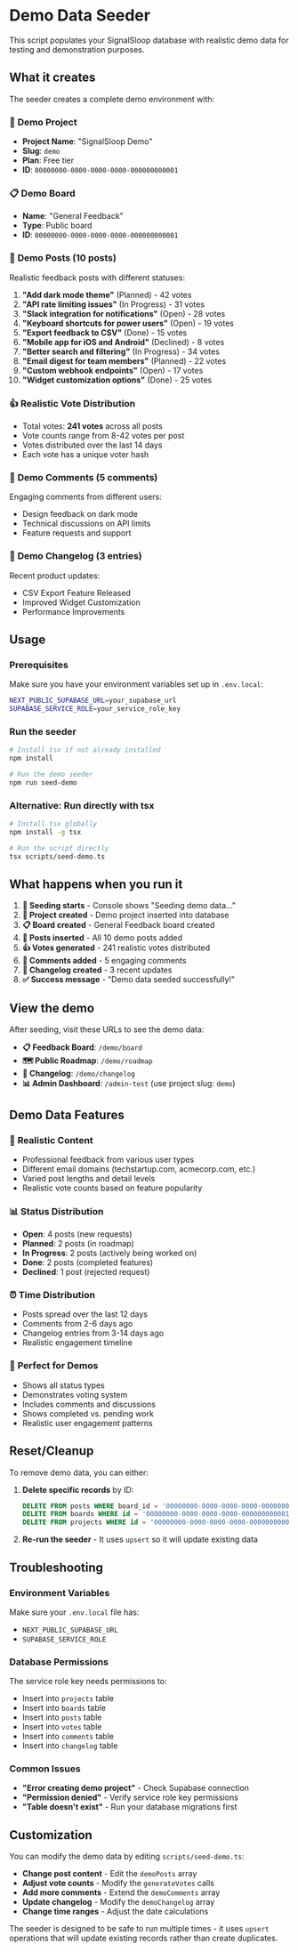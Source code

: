 # Demo Data Seeder

This script populates your SignalSloop database with realistic demo data for testing and demonstration purposes.

## What it creates

The seeder creates a complete demo environment with:

### 🏢 **Demo Project**
- **Project Name**: "SignalSloop Demo"
- **Slug**: `demo`
- **Plan**: Free tier
- **ID**: `00000000-0000-0000-0000-000000000001`

### 📋 **Demo Board**
- **Name**: "General Feedback"
- **Type**: Public board
- **ID**: `00000000-0000-0000-0000-000000000001`

### 💬 **Demo Posts (10 posts)**
Realistic feedback posts with different statuses:

1. **"Add dark mode theme"** (Planned) - 42 votes
2. **"API rate limiting issues"** (In Progress) - 31 votes  
3. **"Slack integration for notifications"** (Open) - 28 votes
4. **"Keyboard shortcuts for power users"** (Open) - 19 votes
5. **"Export feedback to CSV"** (Done) - 15 votes
6. **"Mobile app for iOS and Android"** (Declined) - 8 votes
7. **"Better search and filtering"** (In Progress) - 34 votes
8. **"Email digest for team members"** (Planned) - 22 votes
9. **"Custom webhook endpoints"** (Open) - 17 votes
10. **"Widget customization options"** (Done) - 25 votes

### 👍 **Realistic Vote Distribution**
- Total votes: **241 votes** across all posts
- Vote counts range from 8-42 votes per post
- Votes distributed over the last 14 days
- Each vote has a unique voter hash

### 💭 **Demo Comments (5 comments)**
Engaging comments from different users:
- Design feedback on dark mode
- Technical discussions on API limits
- Feature requests and support

### 📝 **Demo Changelog (3 entries)**
Recent product updates:
- CSV Export Feature Released
- Improved Widget Customization  
- Performance Improvements

## Usage

### Prerequisites
Make sure you have your environment variables set up in `.env.local`:

```bash
NEXT_PUBLIC_SUPABASE_URL=your_supabase_url
SUPABASE_SERVICE_ROLE=your_service_role_key
```

### Run the seeder

```bash
# Install tsx if not already installed
npm install

# Run the demo seeder
npm run seed-demo
```

### Alternative: Run directly with tsx

```bash
# Install tsx globally
npm install -g tsx

# Run the script directly
tsx scripts/seed-demo.ts
```

## What happens when you run it

1. **🌱 Seeding starts** - Console shows "Seeding demo data..."
2. **🏢 Project created** - Demo project inserted into database
3. **📋 Board created** - General Feedback board created
4. **💬 Posts inserted** - All 10 demo posts added
5. **👍 Votes generated** - 241 realistic votes distributed
6. **💭 Comments added** - 5 engaging comments
7. **📝 Changelog created** - 3 recent updates
8. **✅ Success message** - "Demo data seeded successfully!"

## View the demo

After seeding, visit these URLs to see the demo data:

- **📋 Feedback Board**: `/demo/board`
- **🗺️ Public Roadmap**: `/demo/roadmap` 
- **📝 Changelog**: `/demo/changelog`
- **📊 Admin Dashboard**: `/admin-test` (use project slug: `demo`)

## Demo Data Features

### 🎯 **Realistic Content**
- Professional feedback from various user types
- Different email domains (techstartup.com, acmecorp.com, etc.)
- Varied post lengths and detail levels
- Realistic vote counts based on feature popularity

### 📊 **Status Distribution**
- **Open**: 4 posts (new requests)
- **Planned**: 2 posts (in roadmap)
- **In Progress**: 2 posts (actively being worked on)
- **Done**: 2 posts (completed features)
- **Declined**: 1 post (rejected request)

### ⏰ **Time Distribution**
- Posts spread over the last 12 days
- Comments from 2-6 days ago
- Changelog entries from 3-14 days ago
- Realistic engagement timeline

### 🎨 **Perfect for Demos**
- Shows all status types
- Demonstrates voting system
- Includes comments and discussions
- Shows completed vs. pending work
- Realistic user engagement patterns

## Reset/Cleanup

To remove demo data, you can either:

1. **Delete specific records** by ID:
   ```sql
   DELETE FROM posts WHERE board_id = '00000000-0000-0000-0000-000000000001';
   DELETE FROM boards WHERE id = '00000000-0000-0000-0000-000000000001';
   DELETE FROM projects WHERE id = '00000000-0000-0000-0000-000000000001';
   ```

2. **Re-run the seeder** - It uses `upsert` so it will update existing data

## Troubleshooting

### Environment Variables
Make sure your `.env.local` file has:
- `NEXT_PUBLIC_SUPABASE_URL`
- `SUPABASE_SERVICE_ROLE`

### Database Permissions
The service role key needs permissions to:
- Insert into `projects` table
- Insert into `boards` table  
- Insert into `posts` table
- Insert into `votes` table
- Insert into `comments` table
- Insert into `changelog` table

### Common Issues
- **"Error creating demo project"** - Check Supabase connection
- **"Permission denied"** - Verify service role key permissions
- **"Table doesn't exist"** - Run your database migrations first

## Customization

You can modify the demo data by editing `scripts/seed-demo.ts`:

- **Change post content** - Edit the `demoPosts` array
- **Adjust vote counts** - Modify the `generateVotes` calls
- **Add more comments** - Extend the `demoComments` array
- **Update changelog** - Modify the `demoChangelog` array
- **Change time ranges** - Adjust the date calculations

The seeder is designed to be safe to run multiple times - it uses `upsert` operations that will update existing records rather than create duplicates.
